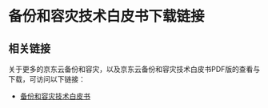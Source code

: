 # 备份和容灾技术白皮书下载链接

## 相关链接

关于更多的京东云备份和容灾，以及京东云备份和容灾技术白皮书PDF版的查看与下载，可访问以下链接：

- [备份和容灾技术白皮书](https://www.jdcloud.com/cn/jdcloud-whitepaper/all?wp=8#wp_list"备份和容灾技术白皮书")
